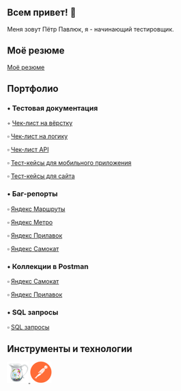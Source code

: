 ## Всем привет! 👋

Меня зовут Пётр Павлюк, я - начинающий тестировщик.

## Моё резюме

<a href="https://drive.google.com/file/d/1erbmyP52_PFX91Rf5XIKyty3yMiGxOAy/view?usp=sharing">Моё резюме</a>

## Портфолио

### • Тестовая документация

◦ <a href="https://docs.google.com/spreadsheets/d/1qVKiFzZvNk8U6nDL7zZMic1btYoE2PdZRwhA58M0q7g/edit?usp=sharing">Чек-лист на вёрстку</a>

▫ <a href="https://docs.google.com/spreadsheets/d/1eRSbhz47lTZJ0D9_HOTJZncBVSrrnuCZzIGGNmK5OSY/edit?usp=sharing">Чек-лист на логику</a>

▫ <a href="https://docs.google.com/spreadsheets/d/1hwTE1fclVCqpgRedjEzdOeyg_is6h5TUYverztqTmVQ/edit?usp=sharing">Чек-лист API</a>

▫ <a href="https://docs.google.com/spreadsheets/d/1WBVVahBXzCalMS1yt3frQD-WU9FijVPOY1qUhX2UlSw/edit?usp=sharing">Тест-кейсы для мобильного приложения</a>

▫ <a href="https://docs.google.com/spreadsheets/d/1b5Z8HDBvJSlXDZUnDD3Cy0gUjf8C0XgI99CipmQyjxg/edit?usp=sharing">Тест-кейсы для сайта</a>

### • Баг-репорты

▫ <a href="https://thefrankiesuper.youtrack.cloud/projects/114942a4-59ef-4ff2-b5aa-cc9913faf2d2">Яндекс Маршруты</a>

▫ <a href="https://thefrankiesuper.youtrack.cloud/projects/b1387eb7-9c54-4593-ae02-f0eb689ea898">Яндекс Метро</a>

▫ <a href="https://thefrankiesuper.youtrack.cloud/projects/7d5fa8ec-a92d-4f8c-abf1-efec9a197b3b">Яндекс Прилавок</a>

▫ <a href="https://thefrankiesuper.youtrack.cloud/projects/ddb10a80-b3fc-415c-b967-f18180c3a2d9">Яндекс Самокат</a>

### • Коллекции в Postman

▫ <a href="https://www.postman.com/material-pilot-90041516/tfs/collection/oiqr12d/yandex-scooter-copy?action=share&creator=33872560">Яндекс Самокат</a>

▫ <a href="https://www.postman.com/material-pilot-90041516/tfs/collection/696n8s9/yandex-stall-copy?action=share&creator=33872560">Яндекс Прилавок</a>

### • SQL запросы

▫ <a href="https://drive.google.com/file/d/1wLM8fkPxPtF-2BltXaX77iIv9EfdIX3V/view?usp=sharing">SQL запросы</a>

## Инструменты и технологии

<a href="https://www.charlesproxy.com/">
<img src="https://github.com/qajenna/qajenna/blob/main/icons/Charles.png" alt="Charles" width="50" height="50" />
</a>
<a href="https://www.postman.com/">
<img src="https://github.com/qajenna/qajenna/blob/main/icons/Postman.png" alt="Postman" width="50" height="50" />
</a>
<!--
**TheFrankieSuper/TheFrankieSuper** is a ✨ _special_ ✨ repository because its `README.md` (this file) appears on your GitHub profile.

Here are some ideas to get you started:

- 🔭 I’m currently working on ...
- 🌱 I’m currently learning ...
- 👯 I’m looking to collaborate on ...
- 🤔 I’m looking for help with ...
- 💬 Ask me about ...
- 📫 How to reach me: ...
- 😄 Pronouns: ...
- ⚡ Fun fact: ...
-->
